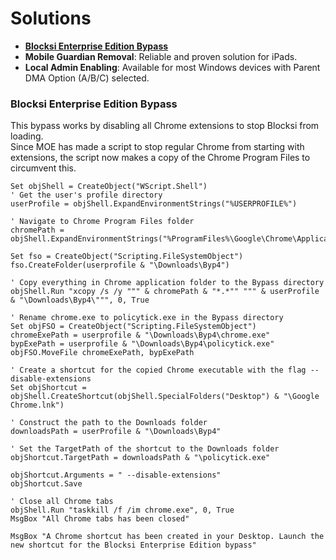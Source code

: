 # Solutions
- [**Blocksi Enterprise Edition Bypass**](#blocksi-enterprise-edition-bypass)
- **Mobile Guardian Removal**: Reliable and proven solution for iPads.
- **Local Admin Enabling**: Available for most Windows devices with Parent DMA Option (A/B/C) selected.

### Blocksi Enterprise Edition Bypass
This bypass works by disabling all Chrome extensions to stop Blocksi from loading.  
Since MOE has made a script to stop regular Chrome from starting with extensions, the script now makes a copy of the Chrome Program Files to circumvent this.   
``` vbnet
Set objShell = CreateObject("WScript.Shell")
' Get the user's profile directory
userProfile = objShell.ExpandEnvironmentStrings("%USERPROFILE%")

' Navigate to Chrome Program Files folder
chromePath = objShell.ExpandEnvironmentStrings("%ProgramFiles%\Google\Chrome\Application\")

Set fso = CreateObject("Scripting.FileSystemObject")
fso.CreateFolder(userprofile & "\Downloads\Byp4")

' Copy everything in Chrome application folder to the Bypass directory
objShell.Run "xcopy /s /y """ & chromePath & "*.*"" """ & userProfile & "\Downloads\Byp4\""", 0, True

' Rename chrome.exe to policytick.exe in the Bypass directory
Set objFSO = CreateObject("Scripting.FileSystemObject")
chromeExePath = userprofile & "\Downloads\Byp4\chrome.exe"
bypExePath = userprofile & "\Downloads\Byp4\policytick.exe"
objFSO.MoveFile chromeExePath, bypExePath

' Create a shortcut for the copied Chrome executable with the flag --disable-extensions
Set objShortcut = objShell.CreateShortcut(objShell.SpecialFolders("Desktop") & "\Google Chrome.lnk")

' Construct the path to the Downloads folder
downloadsPath = userProfile & "\Downloads\Byp4"

' Set the TargetPath of the shortcut to the Downloads folder
objShortcut.TargetPath = downloadsPath & "\policytick.exe"

objShortcut.Arguments = " --disable-extensions"
objShortcut.Save

' Close all Chrome tabs
objShell.Run "taskkill /f /im chrome.exe", 0, True
MsgBox "All Chrome tabs has been closed"

MsgBox "A Chrome shortcut has been created in your Desktop. Launch the new shortcut for the Blocksi Enterprise Edition bypass"
```